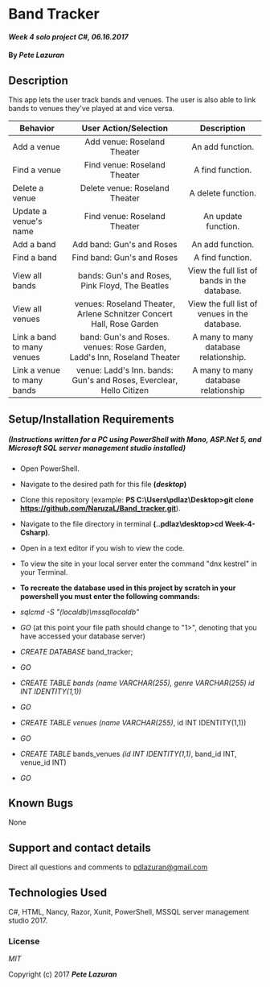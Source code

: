 # Band Tracker

#### _Week 4 solo project C#, 06.16.2017_

#### By _**Pete Lazuran**_

## Description

This app lets the user track bands and venues. The user is also able to link bands to venues they've played at and vice versa.


|Behavior|User Action/Selection|Description|
|---|:---:|:---:|
|Add a venue|Add venue: Roseland Theater|An add function. |
|Find a venue|Find venue: Roseland Theater|A find function. |
|Delete a venue|Delete venue: Roseland Theater|A delete function. |
|Update a venue's name|Find venue: Roseland Theater|An update function. |
|Add a band|Add band: Gun's and Roses|An add function. |
|Find a band|Find band: Gun's and Roses|A find function. |
|View all bands|bands: Gun's and Roses, Pink Floyd, The Beatles|View the full list of bands in the database. |
|View all venues|venues: Roseland Theater, Arlene Schnitzer Concert Hall, Rose Garden|View the full list of venues in the database. |
|Link a band to many venues|band: Gun's and Roses. venues: Rose Garden, Ladd's Inn, Roseland Theater|A many to many database relationship. |
|Link a venue to many bands|venue: Ladd's Inn. bands: Gun's and Roses, Everclear, Hello Citizen|A many to many database relationship|


## Setup/Installation Requirements
##### (Instructions written for a PC using PowerShell with Mono, ASP.Net 5, and Microsoft SQL server management studio installed)

* Open PowerShell.
* Navigate to the desired path for this file **(_desktop_)**
* Clone this repository (example: **PS C:\Users\pdlaz\Desktop>git clone https://github.com/NaruzaL/Band_tracker.git**).
* Navigate to the file directory in terminal **(..pdlaz\desktop>cd Week-4-Csharp)**.
* Open in a text editor if you wish to view the code.
* To view the site in your local server enter the command "dnx kestrel" in your Terminal.

* **To recreate the database used in this project by scratch in your powershell you must enter the following commands:**
* _sqlcmd -S "(localdb)\mssqllocaldb"_
* _GO_ (at this point your file path should change to "1>", denoting that you have accessed your database server)
*  _CREATE DATABASE_ band_tracker;
* _GO_
* _CREATE TABLE bands (name VARCHAR(255), genre VARCHAR(255) id INT IDENTITY(1,1))_
* _GO_
* _CREATE TABLE venues (name VARCHAR(255)_, id INT IDENTITY(1,1))
* _GO_
* _CREATE TABLE_ bands_venues _(id INT IDENTITY(1,1)_, band_id INT, venue_id INT)
* _GO_


## Known Bugs

None

## Support and contact details

Direct all questions and comments to pdlazuran@gmail.com

## Technologies Used

C#, HTML, Nancy, Razor, Xunit, PowerShell, MSSQL server management studio 2017.

### License

*MIT*

Copyright (c) 2017 **_Pete Lazuran_**
